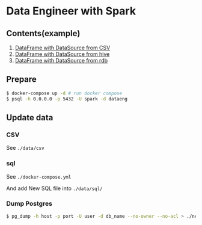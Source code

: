 # Data Engineer with Spark
## Contents(example)
1. [DataFrame with DataSource from CSV](./src/main/scala/io/loustler/massemble/spark/datasource/csv)
1. [DataFrame with DataSource from hive](./src/main/scala/io/loustler/massemble/spark/datasource/hive)
1. [DataFrame with DataSource from rdb](./src/main/scala/io/loustler/massemble/spark/datasource/rdb)

## Prepare
```sh
$ docker-compose up -d # run docker compose
$ psql -h 0.0.0.0 -p 5432 -U spark -d dataeng
```

## Update data
### CSV
See `./data/csv`

### sql
See `./docker-compose.yml`

And add New SQL file into `./data/sql/`

### Dump Postgres
```sh
$ pg_dump -h host -p port -U user -d db_name --no-owner --no-acl > ./new-dummy-yyyymmdd.sql
```